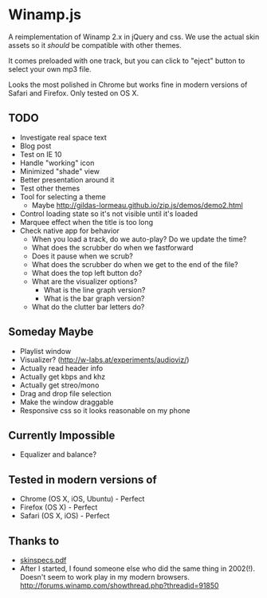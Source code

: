 # Winamp.js

A reimplementation of Winamp 2.x in jQuery and css. We use the actual skin
assets so it *should* be compatible with other themes.

It comes preloaded with one track, but you can click to "eject" button to
select your own mp3 file.

Looks the most polished in Chrome but works fine in modern versions of Safari
and Firefox. Only tested on OS X.

## TODO

- Investigate real space text
- Blog post
- Test on IE 10
- Handle "working" icon
- Minimized "shade" view
- Better presentation around it
- Test other themes
- Tool for selecting a theme
    - Maybe http://gildas-lormeau.github.io/zip.js/demos/demo2.html
- Control loading state so it's not visible until it's loaded
- Marquee effect when the title is too long
- Check native app for behavior
    - When you load a track, do we auto-play? Do we update the time?
    - What does the scrubber do when we fastforward
    - Does it pause when we scrub?
    - What does the scrubber do when we get to the end of the file?
    - What does the top left button do?
    - What are the visualizer options?
        - What is the line graph version?
        - What is the bar graph version?
    - What do the clutter bar letters do?

## Someday Maybe

- Playlist window
- Visualizer? (http://w-labs.at/experiments/audioviz/)
- Actually read header info
- Actually get kbps and khz
- Actually get streo/mono
- Drag and drop file selection
- Make the window draggable
- Responsive css so it looks reasonable on my phone

## Currently Impossible

- Equalizer and balance?

## Tested in modern versions of

- Chrome (OS X, iOS, Ubuntu) - Perfect
- Firefox (OS X) - Perfect
- Safari (OS X, iOS) - Perfect

## Thanks to

- [skinspecs.pdf](http://members.xoom.it/skinart/tutorial/skinspecs..pdf)
- After I started, I found someone else who did the same thing in 2002(!).
  Doesn't seem to work play in my modern browsers. http://forums.winamp.com/showthread.php?threadid=91850
